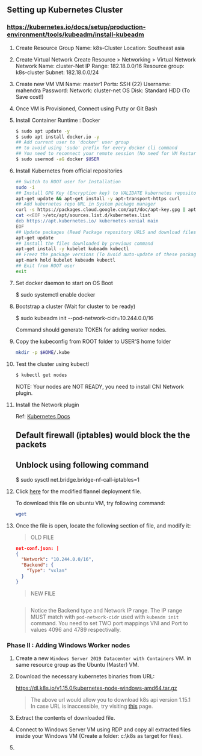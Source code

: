 ## Setting up Kubernetes Cluster

### https://kubernetes.io/docs/setup/production-environment/tools/kubeadm/install-kubeadm

1. Create Resource Group 
        Name: k8s-Cluster
        Location: Southeast asia

2. Create Virtual Network
    Create Resource > Networking > Virtual Network
        Network Name:   cluster-Net
        IP Range:       182.18.0.0/16
        Resource group: k8s-cluster
        Subnet:         182.18.0.0/24

3.  Create new VM 
        VM Name:    master1
        Ports:      SSH (22)
        Username:   mahendra
        Password:   <Password>
        Network:    cluster-net
        OS Disk:    Standard HDD (To Save cost!)

4.  Once VM is Provisioned, Connect using Putty or Git Bash

5.  Install Container Runtime : Docker
    ```bash
    $ sudo apt update -y
    $ sudo apt install docker.io -y
    ## Add current user to 'docker' user group
    ## to avoid using 'sudo' prefix for every docker cli command
    ## You need to reconnect your remote session (No need for VM Restart!)
    $ sudo usermod -aG docker $USER
    ```

6.  Install Kubernetes from official repositories
    
    ```bash
    ## Switch to ROOT user for Installation
    sudo -i
    ## Install GPG Key (Encryption key) to VALIDATE kubernetes repository packages
    apt-get update && apt-get install -y apt-transport-https curl
    ## Add kubernetes repo URL in System package manager
    curl -s https://packages.cloud.google.com/apt/doc/apt-key.gpg | apt-key add -
    cat <<EOF >/etc/apt/sources.list.d/kubernetes.list
    deb https://apt.kubernetes.io/ kubernetes-xenial main
    EOF
    ## Update packages (Read Package repository URLS and download files)
    apt-get update
    ## Install the files downloaded by previous command
    apt-get install -y kubelet kubeadm kubectl
    ## Freez the package versions (To Avoid auto-update of these packages)
    apt-mark hold kubelet kubeadm kubectl
    ## Exit from ROOT user
    exit
    ```

7.  Set docker daemon to start on OS Boot

    $ sudo systemctl enable docker

8.  Bootstrap a cluster (Wait for cluster to be ready)

    $ sudo kubeadm init --pod-network-cidr=10.244.0.0/16

    Command should generate TOKEN for adding worker nodes.

9.  Copy the kubeconfig from ROOT folder to USER'S home folder

    ```bash
    mkdir -p $HOME/.kube                                                         sudo cp -i /etc/kubernetes/admin.conf $HOME/.kube/config                     sudo chown $(id -u):$(id -g) $HOME/.kube/config 
    ```

10. Test the cluster using kubectl

    ```bash
    $ kubectl get nodes
    ```

    NOTE: Your nodes are NOT READY, you need to install CNI Network plugin.

11. Install the Network plugin 

    Ref: [Kubernetes Docs](https://kubernetes.io/docs/setup/production-environment/tools/kubeadm/create-cluster-kubeadm/)
    
    ## Default firewall (iptables) would block the the packets
    ## Unblock using following command
    $ sudo sysctl net.bridge.bridge-nf-call-iptables=1

12. Click [here](./kube-flannel.yml) for the modified flannel deployment file.

    To download this file on ubuntu VM, try following command:
    ```bash
    wget 
    ```

    

13. Once the file is open, locate the following section of file, and modify it:

    > OLD FILE
    ```json
    net-conf.json: |
    {
      "Network": "10.244.0.0/16",
      "Backend": {
        "Type": "vxlan"
      }
    }
    ```

    > NEW FILE
    ```json
    
    ```

    > Notice the Backend type and Network IP range. The IP range MUST match with `pod-network-cidr` used with `kubeadm init` command. 
    > You need to set TWO port mappings VNI and Port to values 4096 and 4789 respectivally.


### Phase II  : Adding Windows Worker nodes

1.  Create a new `Windows Server 2019 Datacenter with Containers` VM. in same resource group as the Ubuntu (Master) VM.

2.  Download the necessary kubernetes binaries from URL:

    https://dl.k8s.io/v1.15.0/kubernetes-node-windows-amd64.tar.gz 

    > The above url would allow you to download k8s api version 1.15.1
      In case URL is inaccessible, try visiting [this](https://github.com/kubernetes/kubernetes/blob/master/CHANGELOG-1.15.md#v1151) page.

3.  Extract the contents of downloaded file.
4.  Connect to Windows Server VM using RDP and copy all extracted files inside your Windows VM (Create a folder: c:\k8s as target for files).
5.   